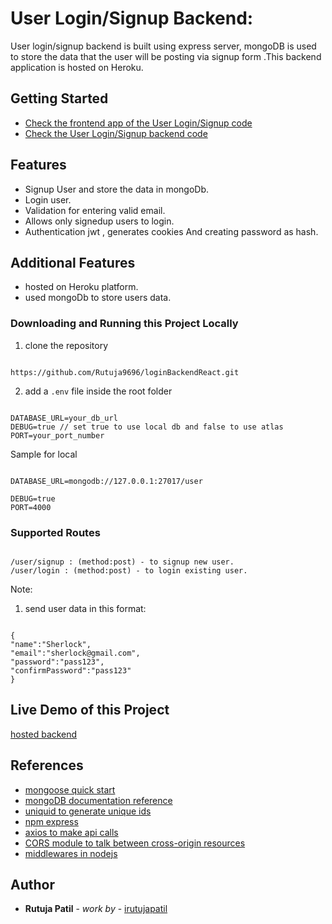 # User Login/Signup Backend:

User login/signup backend is built using express server, mongoDB is used to store the data that the user will be posting via signup form .This backend application is hosted on Heroku.

## Getting Started

- [Check the frontend app of the User Login/Signup code](https://github.com/Rutuja9696/signup-login-react.git)
- [Check the User Login/Signup backend code](https://github.com/Rutuja9696/loginBackendReact.git)

## Features

- Signup User and store the data in mongoDb.
- Login user.
- Validation for entering valid email.
- Allows only signedup users to login.
- Authentication jwt
  , generates cookies And creating password as hash.

## Additional Features

- hosted on Heroku platform.
- used mongoDb to store users data.

### Downloading and Running this Project Locally

1. clone the repository

```

https://github.com/Rutuja9696/loginBackendReact.git

```

2. add a `.env` file inside the root folder

```

DATABASE_URL=your_db_url
DEBUG=true // set true to use local db and false to use atlas
PORT=your_port_number

```

Sample for local

```

DATABASE_URL=mongodb://127.0.0.1:27017/user

DEBUG=true
PORT=4000

```

### Supported Routes

```

/user/signup : (method:post) - to signup new user.
/user/login : (method:post) - to login existing user.

```

Note:

1. send user data in this format:

```

{
"name":"Sherlock",
"email":"sherlock@gmail.com",
"password":"pass123",
"confirmPassword":"pass123"
}

```

## Live Demo of this Project

[hosted backend]()

## References

- [mongoose quick start](https://mongoosejs.com/docs/index.html)
- [mongoDB documentation reference](https://docs.mongodb.com/manual/introduction/)
- [uniquid to generate unique ids](https://www.npmjs.com/package/uniqid)
- [npm express](https://www.npmjs.com/package/express)
- [axios to make api calls](https://www.npmjs.com/package/axios)
- [CORS module to talk between cross-origin resources](https://www.npmjs.com/package/cors)
- [middlewares in nodejs](https://medium.com/@selvaganesh93/how-node-js-middleware-works-d8e02a936113)

## Author

- **Rutuja Patil** - _work by_ - [irutujapatil](https://github.com/Rutuja9696)
